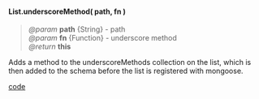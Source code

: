 #### List.underscoreMethod( path, fn )
> _@param_ **path** {String} - path  
> _@param_ **fn** {Function} - underscore method  
> _@return_ **this**    

Adds a method to the underscoreMethods collection on the list, which is then added to the schema before the list is registered with mongoose.  

<div class="code-header addGitHubLink" data-file="lib/list/underscoreMethod.js"><a href="#" class="loadCode"> code</a></div><pre class=" language-javascript hideCode api"></pre> 
